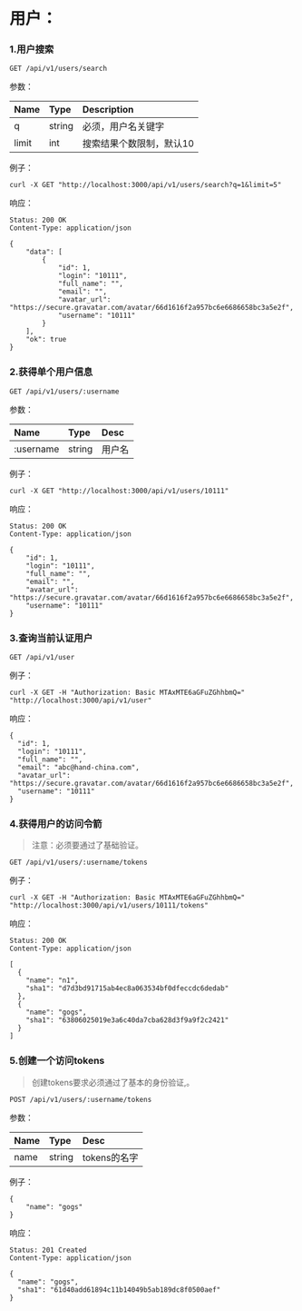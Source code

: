 # 用户：

### 1.用户搜索

```
GET /api/v1/users/search
```

参数：

| Name | Type | Description |
| :--- | :--- | :--- |
| q | string | 必须，用户名关键字 |
| limit | int | 搜索结果个数限制，默认10 |

例子：

```
curl -X GET "http://localhost:3000/api/v1/users/search?q=1&limit=5"
```

响应：

```
Status: 200 OK
Content-Type: application/json
```

```
{
    "data": [
        {
            "id": 1,
            "login": "10111",
            "full_name": "",
            "email": "",
            "avatar_url": "https://secure.gravatar.com/avatar/66d1616f2a957bc6e6686658bc3a5e2f",
            "username": "10111"
        }
    ],
    "ok": true
}
```

### 2.获得单个用户信息

```
GET /api/v1/users/:username
```

参数：

| Name | Type | Desc |
| :--- | :--- | :--- |
| :username | string | 用户名 |

例子：

```
curl -X GET "http://localhost:3000/api/v1/users/10111"
```

响应：

```
Status: 200 OK
Content-Type: application/json
```

```
{
    "id": 1,
    "login": "10111",
    "full_name": "",
    "email": "",
    "avatar_url": "https://secure.gravatar.com/avatar/66d1616f2a957bc6e6686658bc3a5e2f",
    "username": "10111"
}
```

### 3.查询当前认证用户

```
GET /api/v1/user
```

例子：

```
curl -X GET -H "Authorization: Basic MTAxMTE6aGFuZGhhbmQ=" "http://localhost:3000/api/v1/user"
```

响应：

```
{
  "id": 1,
  "login": "10111",
  "full_name": "",
  "email": "abc@hand-china.com",
  "avatar_url": "https://secure.gravatar.com/avatar/66d1616f2a957bc6e6686658bc3a5e2f",
  "username": "10111"
}
```

### 4.获得用户的访问令箭

> 注意：必须要通过了基础验证。

```
GET /api/v1/users/:username/tokens
```

例子：

```
curl -X GET -H "Authorization: Basic MTAxMTE6aGFuZGhhbmQ=" "http://localhost:3000/api/v1/users/10111/tokens"
```

响应：

```
Status: 200 OK
Content-Type: application/json
```

```
[
  {
    "name": "n1",
    "sha1": "d7d3bd91715ab4ec8a063534bf0dfeccdc6dedab"
  },
  {
    "name": "gogs",
    "sha1": "63806025019e3a6c40da7cba628d3f9a9f2c2421"
  }
]
```

### 5.创建一个访问tokens

> 创建tokens要求必须通过了基本的身份验证,。

```
POST /api/v1/users/:username/tokens
```

参数：

| Name | Type | Desc |
| :--- | :--- | :--- |
| name | string | tokens的名字 |

例子：

```
{
    "name": "gogs"
}
```

响应：

```
Status: 201 Created
Content-Type: application/json
```

```
{
  "name": "gogs",
  "sha1": "61d40add61894c11b14049b5ab189dc8f0500aef"
}
```



